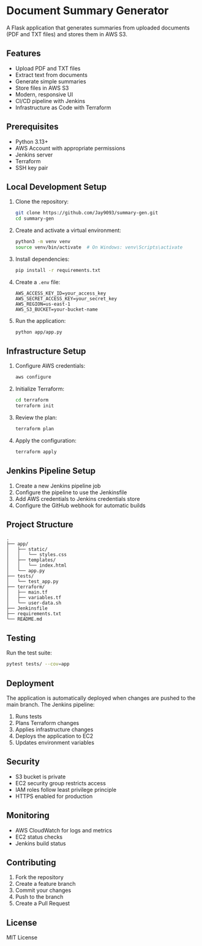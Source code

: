 # Document Summary Generator

A Flask application that generates summaries from uploaded documents (PDF and TXT files) and stores them in AWS S3.

## Features

- Upload PDF and TXT files
- Extract text from documents
- Generate simple summaries
- Store files in AWS S3
- Modern, responsive UI
- CI/CD pipeline with Jenkins
- Infrastructure as Code with Terraform

## Prerequisites

- Python 3.13+
- AWS Account with appropriate permissions
- Jenkins server
- Terraform
- SSH key pair

## Local Development Setup

1. Clone the repository:
   ```bash
   git clone https://github.com/Jay9093/summary-gen.git
   cd summary-gen
   ```

2. Create and activate a virtual environment:
   ```bash
   python3 -m venv venv
   source venv/bin/activate  # On Windows: venv\Scripts\activate
   ```

3. Install dependencies:
   ```bash
   pip install -r requirements.txt
   ```

4. Create a `.env` file:
   ```
   AWS_ACCESS_KEY_ID=your_access_key
   AWS_SECRET_ACCESS_KEY=your_secret_key
   AWS_REGION=us-east-1
   AWS_S3_BUCKET=your-bucket-name
   ```

5. Run the application:
   ```bash
   python app/app.py
   ```

## Infrastructure Setup

1. Configure AWS credentials:
   ```bash
   aws configure
   ```

2. Initialize Terraform:
   ```bash
   cd terraform
   terraform init
   ```

3. Review the plan:
   ```bash
   terraform plan
   ```

4. Apply the configuration:
   ```bash
   terraform apply
   ```

## Jenkins Pipeline Setup

1. Create a new Jenkins pipeline job
2. Configure the pipeline to use the Jenkinsfile
3. Add AWS credentials to Jenkins credentials store
4. Configure the GitHub webhook for automatic builds

## Project Structure

```
.
├── app/
│   ├── static/
│   │   └── styles.css
│   ├── templates/
│   │   └── index.html
│   └── app.py
├── tests/
│   └── test_app.py
├── terraform/
│   ├── main.tf
│   ├── variables.tf
│   └── user-data.sh
├── Jenkinsfile
├── requirements.txt
└── README.md
```

## Testing

Run the test suite:
```bash
pytest tests/ --cov=app
```

## Deployment

The application is automatically deployed when changes are pushed to the main branch. The Jenkins pipeline:

1. Runs tests
2. Plans Terraform changes
3. Applies infrastructure changes
4. Deploys the application to EC2
5. Updates environment variables

## Security

- S3 bucket is private
- EC2 security group restricts access
- IAM roles follow least privilege principle
- HTTPS enabled for production

## Monitoring

- AWS CloudWatch for logs and metrics
- EC2 status checks
- Jenkins build status

## Contributing

1. Fork the repository
2. Create a feature branch
3. Commit your changes
4. Push to the branch
5. Create a Pull Request

## License

MIT License 